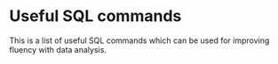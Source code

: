 # Useful SQL commands

This is a list of useful SQL commands which can be used for improving fluency with data analysis.
